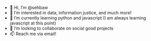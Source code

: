 - 👋 Hi, I’m @sehbaw
- 👀 I’m interested in data, information justice, and much more!
- 🌱 I’m currently learning python and javascript (I am always learning javascript at this point)
- 💞️ I’m looking to collaborate on social good projects 
- 📫 Reach me via email!

<!---
sehbaw/sehbaw is a ✨ special ✨ repository because its `README.md` (this file) appears on your GitHub profile.
You can click the Preview link to take a look at your changes.
--->
